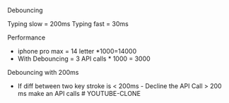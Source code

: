 Debouncing

Typing slow = 200ms
Typing fast = 30ms

Performance

- iphone pro max = 14 letter \*1000=14000
- With Debouncing = 3 API calls \* 1000 = 3000

Debouncing with 200ms

- If diff between two key stroke is < 200ms - Decline the API Call > 200 ms make an API calls
#   Y O U T U B E - C L O N E  
 